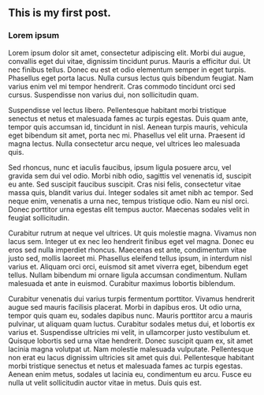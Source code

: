 ## This is my first post.

### Lorem ipsum

Lorem ipsum dolor sit amet, consectetur adipiscing elit. Morbi dui augue, convallis eget dui vitae, dignissim tincidunt purus. Mauris a efficitur dui. Ut nec finibus tellus. Donec eu est et odio elementum semper in eget turpis. Phasellus eget porta lacus. Nulla cursus lectus quis bibendum feugiat. Nam varius enim vel mi tempor hendrerit. Cras commodo tincidunt orci sed cursus. Suspendisse non varius dui, non sollicitudin quam.

Suspendisse vel lectus libero. Pellentesque habitant morbi tristique senectus et netus et malesuada fames ac turpis egestas. Duis quam ante, tempor quis accumsan id, tincidunt in nisl. Aenean turpis mauris, vehicula eget bibendum sit amet, porta nec mi. Phasellus vel elit urna. Praesent id magna lectus. Nulla consectetur arcu neque, vel ultrices leo malesuada quis.

Sed rhoncus, nunc et iaculis faucibus, ipsum ligula posuere arcu, vel gravida sem dui vel odio. Morbi nibh odio, sagittis vel venenatis id, suscipit eu ante. Sed suscipit faucibus suscipit. Cras nisi felis, consectetur vitae massa quis, blandit varius dui. Integer sodales sit amet nibh ac tempor. Sed neque enim, venenatis a urna nec, tempus tristique odio. Nam eu nisl orci. Donec porttitor urna egestas elit tempus auctor. Maecenas sodales velit in feugiat sollicitudin.

Curabitur rutrum at neque vel ultrices. Ut quis molestie magna. Vivamus non lacus sem. Integer ut ex nec leo hendrerit finibus eget vel magna. Donec eu eros sed nulla imperdiet rhoncus. Maecenas est ante, condimentum vitae justo sed, mollis laoreet mi. Phasellus eleifend tellus ipsum, in interdum nisl varius et. Aliquam orci orci, euismod sit amet viverra eget, bibendum eget tellus. Nullam bibendum mi ornare ligula accumsan condimentum. Nullam malesuada et ante in euismod. Curabitur maximus lobortis biblendum.

Curabitur venenatis dui varius turpis fermentum porttitor. Vivamus hendrerit augue sed mauris facilisis placerat. Morbi in dapibus eros. Ut odio urna, tempor quis quam eu, sodales dapibus nunc. Mauris porttitor arcu a mauris pulvinar, ut aliquam quam luctus. Curabitur sodales metus dui, et lobortis ex varius et. Suspendisse ultricies mi velit, in ullamcorper justo vestibulum et. Quisque lobortis sed urna vitae hendrerit. Donec suscipit quam ex, sit amet lacinia magna volutpat ut. Nam molestie malesuada vulputate. Pellentesque non erat eu lacus dignissim ultricies sit amet quis dui. Pellentesque habitant morbi tristique senectus et netus et malesuada fames ac turpis egestas. Aenean enim metus, sodales ut lacinia eu, condimentum eu arcu. Fusce eu nulla ut velit sollicitudin auctor vitae in metus. Duis quis est.
